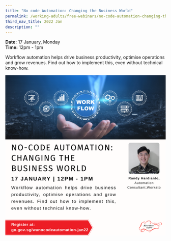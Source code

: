 ```yaml
---
title: "No code Automation: Changing the Business World"
permalink: /working-adults/free-webinars/no-code-automation-changing-the-business-world/
third_nav_title: 2022 Jan
description: ""
---
```

**Date:** 17 January, Monday
<br> **Time:** 12pm - 1pm

Workflow automation helps drive business productivity, optimise operations and grow revenues. Find out how to implement this, even without technical know-how.

![SNT Adults 17 Jan](/images/17-jan-wa.png)